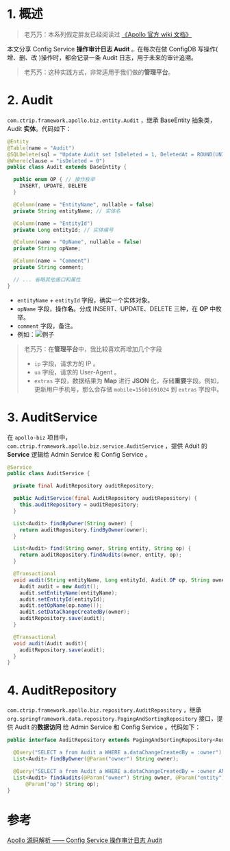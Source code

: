 # 1. 概述

> 老艿艿：本系列假定胖友已经阅读过 [《Apollo 官方 wiki 文档》](https://github.com/ctripcorp/apollo/wiki/)

本文分享 Config Service **操作审计日志 Audit** 。在每次在做 ConfigDB 写操作( 增、删、改 )操作时，都会记录一条 Audit 日志，用于未来的审计追溯。

> 老艿艿：这种实践方式，非常适用于我们做的**管理平台**。

# 2. Audit

`com.ctrip.framework.apollo.biz.entity.Audit` ，继承 BaseEntity 抽象类，Audit **实体**。代码如下：

```java
@Entity
@Table(name = "Audit")
@SQLDelete(sql = "Update Audit set IsDeleted = 1, DeletedAt = ROUND(UNIX_TIMESTAMP(NOW(4))*1000) where Id = ?")
@Where(clause = "isDeleted = 0")
public class Audit extends BaseEntity {

  public enum OP { // 操作枚举
    INSERT, UPDATE, DELETE
  }

  @Column(name = "EntityName", nullable = false)
  private String entityName; // 实体名

  @Column(name = "EntityId")
  private Long entityId; // 实体编号

  @Column(name = "OpName", nullable = false)
  private String opName;

  @Column(name = "Comment")
  private String comment;

  // ... 省略其他接口和属性
}
```

- `entityName` + `entityId` 字段，确实一个实体对象。
- `opName` 字段，操作**名**。分成 INSERT、UPDATE、DELETE 三种，在 **OP** 中枚举。
- `comment` 字段，备注。
- 例如：![例子](http://blog-1259650185.cosbj.myqcloud.com/img/202204/06/1649259344.png)

> 老艿艿：在**管理平台**中，我比较喜欢再增加几个字段
>
> - `ip` 字段，请求方的 IP 。
> - `ua` 字段，请求的 User-Agent 。
> - `extras` 字段，数据结果为 **Map** 进行 **JSON** 化，存储**重要**字段。例如，更新用户手机号，那么会存储 `mobile=15601691024` 到 `extras` 字段中。

# 3. AuditService

在 `apollo-biz` 项目中，`com.ctrip.framework.apollo.biz.service.AuditService` ，提供 Aduit 的 **Service** 逻辑给 Admin Service 和 Config Service 。

```java
@Service
public class AuditService {

  private final AuditRepository auditRepository;

  public AuditService(final AuditRepository auditRepository) {
    this.auditRepository = auditRepository;
  }

  List<Audit> findByOwner(String owner) {
    return auditRepository.findByOwner(owner);
  }

  List<Audit> find(String owner, String entity, String op) {
    return auditRepository.findAudits(owner, entity, op);
  }

  @Transactional
  void audit(String entityName, Long entityId, Audit.OP op, String owner) {
    Audit audit = new Audit();
    audit.setEntityName(entityName);
    audit.setEntityId(entityId);
    audit.setOpName(op.name());
    audit.setDataChangeCreatedBy(owner);
    auditRepository.save(audit);
  }

  @Transactional
  void audit(Audit audit){
    auditRepository.save(audit);
  }
}
```

# 4. AuditRepository

`com.ctrip.framework.apollo.biz.repository.AuditRepository` ，继承 `org.springframework.data.repository.PagingAndSortingRepository` 接口，提供 Audit 的**数据访问** 给 Admin Service 和 Config Service 。代码如下：

```java
public interface AuditRepository extends PagingAndSortingRepository<Audit, Long> {

  @Query("SELECT a from Audit a WHERE a.dataChangeCreatedBy = :owner")
  List<Audit> findByOwner(@Param("owner") String owner);

  @Query("SELECT a from Audit a WHERE a.dataChangeCreatedBy = :owner AND a.entityName =:entity AND a.opName = :op")
  List<Audit> findAudits(@Param("owner") String owner, @Param("entity") String entity,
      @Param("op") String op);
}
```



# 参考

[Apollo 源码解析 —— Config Service 操作审计日志 Audit](https://www.iocoder.cn/Apollo/config-service-audit/)
